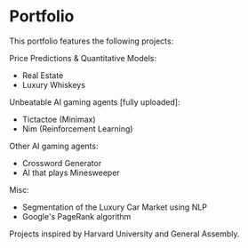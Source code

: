 # Portfolio

This portfolio features the following projects:

Price Predictions & Quantitative Models:
- Real Estate
- Luxury Whiskeys

Unbeatable AI gaming agents [fully uploaded]:
- Tictactoe (Minimax)
- Nim (Reinforcement Learning)

Other AI gaming agents:
- Crossword Generator
- AI that plays Minesweeper

Misc:
- Segmentation of the Luxury Car Market using NLP
- Google's PageRank algorithm

Projects inspired by Harvard University and General Assembly.
